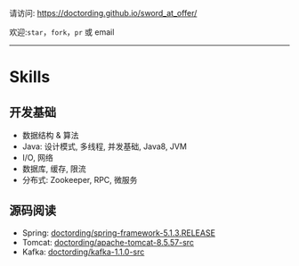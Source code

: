 请访问: https://doctording.github.io/sword_at_offer/

欢迎:`star`，`fork`，`pr` 或 email

---

# Skills

## 开发基础

* 数据结构 & 算法
* Java: 设计模式, 多线程, 并发基础, Java8, JVM
* I/O, 网络
* 数据库, 缓存, 限流
* 分布式: Zookeeper, RPC, 微服务

## 源码阅读

* Spring: <a href='https://github.com/doctording/spring-framework-5.1.3.RELEASE'>doctording/spring-framework-5.1.3.RELEASE</a>
* Tomcat: <a href='https://github.com/doctording/apache-tomcat-8.5.57-src'>doctording/apache-tomcat-8.5.57-src</a>
* Kafka: <a href="https://github.com/doctording/kafka-1.1.0-src">doctording/kafka-1.1.0-src</a>
